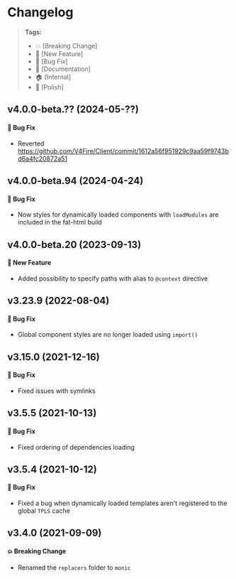 Changelog
=========

> **Tags:**
> - :boom:       [Breaking Change]
> - :rocket:     [New Feature]
> - :bug:        [Bug Fix]
> - :memo:       [Documentation]
> - :house:      [Internal]
> - :nail_care:  [Polish]

## v4.0.0-beta.?? (2024-05-??)

#### :bug: Bug Fix

* Reverted https://github.com/V4Fire/Client/commit/1612a56f951929c9aa59f9743bd6a4fc20872a51

## v4.0.0-beta.94 (2024-04-24)

#### :bug: Bug Fix

* Now styles for dynamically loaded components with `loadModules` are included in the fat-html build

## v4.0.0-beta.20 (2023-09-13)

#### :rocket: New Feature

* Added possibility to specify paths with alias to `@context` directive

## v3.23.9 (2022-08-04)

#### :bug: Bug Fix

* Global component styles are no longer loaded using `import()`

## v3.15.0 (2021-12-16)

#### :bug: Bug Fix

* Fixed issues with symlinks

## v3.5.5 (2021-10-13)

#### :bug: Bug Fix

* Fixed ordering of dependencies loading

## v3.5.4 (2021-10-12)

#### :bug: Bug Fix

* Fixed a bug when dynamically loaded templates aren't registered to the global `TPLS` cache

## v3.4.0 (2021-09-09)

#### :boom: Breaking Change

* Renamed the `replacers` folder to `monic`
